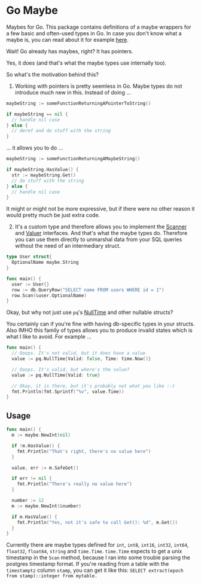# Go Maybe

Maybes for Go. This package contains definitions of a maybe wrappers for a few basic and often-used types in Go. In case you don't know what a maybe is, you can read about it for example [here](https://en.wikipedia.org/wiki/Option_type).

Wait! Go already has maybes, right? It has pointers.

Yes, it does (and that's what the maybe types use internally too).

So what's the motivation behind this?

1) Working with pointers is pretty seemless in Go. Maybe types do not introduce much new in this. Instead of doing ...

```go
maybeString := someFunctionReturningAPointerToString()

if maybeString == nil {
  // handle nil case
} else {
  // deref and do stuff with the string
}
```

... it allows you to do ...

```go
maybeString := someFunctionReturningAMaybeString()

if maybeString.HasValue() {
  str := maybeString.Get()
  // do stuff with the string
} else {
  // handle nil case
}
```

It might or might not be more expressive, but if there were no other reason it would pretty much be just extra code.

2) It's a custom type and therefore allows you to implement the [Scanner](https://golang.org/pkg/database/sql/#Scanner) and [Valuer](https://golang.org/pkg/database/sql/driver/#Valuer) interfaces. And that's what the maybe types do. Therefore you can use them directly to unmarshal data from your SQL queries without the need of an intermediary struct.

```go
type User struct{
  OptionalName maybe.String
}

func main() {
  user := User{}
  row := db.QueryRow("SELECT name FROM users WHERE id = 1")
  row.Scan(&user.OptionalName)
}
```

Okay, but why not just use `pq`'s [NullTime](https://github.com/lib/pq/blob/8c6ee72f3e6bcb1542298dd5f76cb74af9742cec/encode.go#L586-L589) and other nullable structs?

You certainly can if you're fine with having db-specific types in your structs. Also IMHO this family of types allows you to produce invalid states which is what I like to avoid. For example ...

```go
func main() {
  // Ooops. It's not valid, but it does have a value
  value := pq.NullTime{Valid: false, Time: time.Now()}

  // Ooops. It's valid, but where's the value?
  value := pq.NullTime{Valid: true}

  // Okay, it is there, but it's probably not what you like :-)
  fmt.Println(fmt.Sprintf("%v", value.Time))
}
```

## Usage

```go
func main() {
  m := maybe.NewInt(nil)

  if !m.HasValue() {
    fmt.Println("That's right, there's no value here")
  }

  value, err := m.SafeGet()

  if err != nil {
    fmt.Println("There's really no value here")
  }

  number := 12
  m := maybe.NewInt(&number)

  if m.HasValue() {
    fmt.Println("Yes, not it's safe to call Get(): %d", m.Get())
  }
}
```

Currently there are maybe types defined for `int`, `int8`, `int16`, `int32`, `int64`, `float32`, `float64`, `string` and `time.Time`. `time.Time` expects to get a unix timestamp in the `Scan` method, because I ran into some trouble parsing the postgres timestamp format. If you're reading from a table with the `timestamptz` column `stamp`, you can get it like this: `SELECT extract(epoch from stamp)::integer from mytable.`
